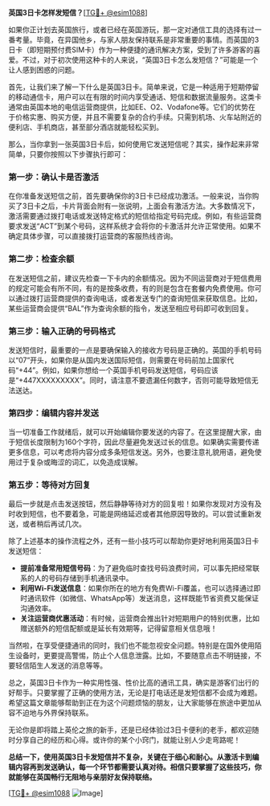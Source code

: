 **英国3日卡怎样发短信？**[[TG💪+ @esim1088](https://t.me/s/esim1088)]

如果你正计划去英国旅行，或者已经在英国游玩，那一定对通信工具的选择有过一番考量。毕竟，在异国他乡，与家人朋友保持联系是非常重要的事情。而英国的3日卡（即短期预付费SIM卡）作为一种便捷的通讯解决方案，受到了许多游客的喜爱。不过，对于初次使用这种卡的人来说，“英国3日卡怎么发短信？”可能是一个让人感到困惑的问题。

首先，让我们来了解一下什么是英国3日卡。简单来说，它是一种适用于短期停留的移动通信卡，用户可以在有限的时间内享受通话、短信和数据流量服务。这类卡通常由英国本地的电信运营商提供，比如EE、O2、Vodafone等。它们的优势在于价格实惠、购买方便，并且不需要复杂的合约手续。只需到机场、火车站附近的便利店、手机商店，甚至部分酒店就能轻松买到。

那么，当你拿到一张英国3日卡后，如何使用它发送短信呢？其实，操作起来非常简单，只要你按照以下步骤执行即可：

### 第一步：确认卡是否激活

在你准备发送短信之前，首先要确保你的3日卡已经成功激活。一般来说，当你购买了3日卡之后，卡片背面会附有一张说明，上面会有激活方法。大多数情况下，激活需要通过拨打电话或发送特定格式的短信给指定号码完成。例如，有些运营商要求发送“ACT”到某个号码，这样系统才会将你的卡激活并允许正常使用。如果不确定具体步骤，可以直接拨打运营商的客服热线咨询。

### 第二步：检查余额

在发送短信之前，建议先检查一下卡内的余额情况。因为不同运营商对于短信费用的规定可能会有所不同，有的是按条收费，有的则是包含在套餐内免费使用。你可以通过拨打运营商提供的查询电话，或者发送专门的查询短信来获取信息。比如，某些运营商会提供“BAL”作为查询余额的指令，发送至相应号码即可收到回复。

### 第三步：输入正确的号码格式

发送短信时，最重要的一点是要确保输入的接收方号码是正确的。英国的手机号码以“07”开头，如果你是从国内发送国际短信，则需要在号码前加上国家代码“+44”。例如，如果你想给一个英国手机号码发送短信，号码应该是“+447XXXXXXXXX”。同时，请注意不要遗漏任何数字，否则可能导致短信无法送达。

### 第四步：编辑内容并发送

当一切准备工作就绪后，就可以开始编辑你要发送的内容了。在这里提醒大家，由于短信长度限制为160个字符，因此尽量避免发送过长的信息。如果确实需要传递更多信息，可以考虑将内容分成多条短信发送。另外，也要注意礼貌用语，避免使用过于复杂或晦涩的词汇，以免造成误解。

### 第五步：等待对方回复

最后一步就是点击发送按钮，然后静静等待对方的回复啦！如果你发现对方没有及时收到短信，也不要着急，可能是网络延迟或者其他原因导致的。可以尝试重新发送，或者稍后再试几次。

除了上述基本的操作流程之外，还有一些小技巧可以帮助你更好地利用英国3日卡发送短信：

- **提前准备常用短信号码**：为了避免临时查找号码浪费时间，可以事先把经常联系的人的号码存储到手机通讯录中。
- **利用Wi-Fi发送信息**：如果你所在的地方有免费Wi-Fi覆盖，也可以选择通过即时通讯软件（如微信、WhatsApp等）发送消息，这样既能节省资费又能保证沟通效率。
- **关注运营商优惠活动**：有时候，运营商会推出针对短期用户的特别优惠，比如赠送额外的短信配额或是延长有效期等，记得留意相关信息哦！

当然啦，在享受便捷通讯的同时，我们也不能忽视安全问题。特别是在国外使用陌生设备时，更要提高警惕，防止个人信息泄露。比如，不要随意点击不明链接，不要轻信陌生人发送的消息等等。

总之，英国3日卡作为一种实用性强、性价比高的通讯工具，确实是游客们出行的好帮手。只要掌握了正确的使用方法，无论是打电话还是发短信都不会成为难题。希望这篇文章能够帮助到正在为这个问题烦恼的朋友，让大家能够在旅途中更加从容不迫地与外界保持联系。

无论你是即将踏上英伦之旅的新手，还是已经体验过3日卡便利的老手，都欢迎随时分享自己的经历和心得。或许你的某个小窍门，就能让别人少走弯路呢！

**总结一下，使用英国3日卡发短信并不复杂，关键在于细心和耐心。从激活卡到编辑内容再到发送确认，每一个环节都需要认真对待。相信只要掌握了这些技巧，你就能够在英国畅行无阻地与亲朋好友保持联络。**

[[TG💪+ @esim1088](https://t.me/s/esim1088) ![Image](https://i.postimg.cc/4NQfJmqS/Snipaste-2025-05-13-00-14-12.png)]